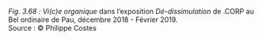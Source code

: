 *Fig. 3.68 :* *Vi(c)e organique* dans l’exposition *Dé-dissimulation* de .CORP au Bel ordinaire de Pau, décembre 2018 - Février 2019.  
Source : © Philippe Costes